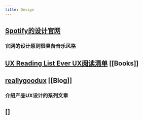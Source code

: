 ```yaml
---
title: Design
---
```


## [Spotify的设计官网](https://spotify.design/?ref=heydesigner)
### 官网的设计原则很具备音乐风格
## [UX Reading List Ever UX阅读清单](https://medium.com/interactive-mind/the-only-ux-reading-list-ever-d420edb3f4ff) [[Books]]
## [reallygoodux](https://www.reallygoodux.io/) [[Blog]]
### 介绍产品UX设计的系列文章
## []
